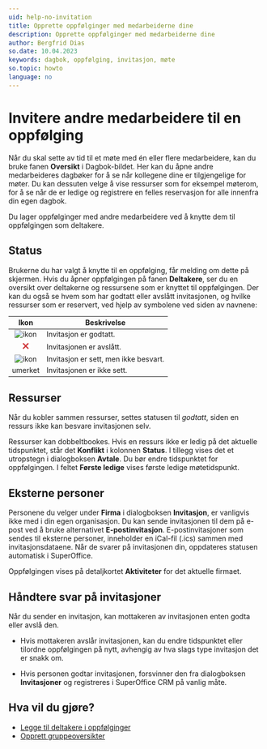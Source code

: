 ```yaml
---
uid: help-no-invitation
title: Opprette oppfølginger med medarbeiderne dine
description: Opprette oppfølginger med medarbeiderne dine
author: Bergfrid Dias
so.date: 10.04.2023
keywords: dagbok, oppfølging, invitasjon, møte
so.topic: howto
language: no
---
```


# Invitere andre medarbeidere til en oppfølging

Når du skal sette av tid til et møte med én eller flere medarbeidere, kan du bruke fanen **Oversikt** i Dagbok-bildet. Her kan du åpne andre medarbeideres dagbøker for å se når kollegene dine er tilgjengelige for møter. Du kan dessuten velge å vise ressurser som for eksempel møterom, for å se når de er ledige og registrere en felles reservasjon for alle innenfra din egen dagbok.

Du lager oppfølginger med andre medarbeidere ved å knytte dem til oppfølgingen som deltakere.

## <a id="status" />Status

Brukerne du har valgt å knytte til en oppfølging, får melding om dette på skjermen. Hvis du åpner oppfølgingen på fanen **Deltakere**, ser du en oversikt over deltakerne og ressursene som er knyttet til oppfølgingen. Der kan du også se hvem som har godtatt eller avslått invitasjonen, og hvilke ressurser som er reservert, ved hjelp av symbolene ved siden av navnene:

| Ikon | Beskrivelse |
|:-:|---|
| ![ikon][img1] | Invitasjon er godtatt. |
| ![ikon][img2] | Invitasjonen er avslått. |
| ![ikon][img3] | Invitasjon er sett, men ikke besvart. |
| umerket | Invitasjonen er ikke sett. |

## Ressurser

Når du kobler sammen ressurser, settes statusen til *godtatt*, siden en ressurs ikke kan besvare invitasjonen selv.

Ressurser kan dobbeltbookes. Hvis en ressurs ikke er ledig på det aktuelle tidspunktet, står det **Konflikt** i kolonnen **Status**. I tillegg vises det et utropstegn i dialogboksen **Avtale**. Du bør endre tidspunktet for oppfølgingen. I feltet **Første ledige** vises første ledige møtetidspunkt.

## Eksterne personer

Personene du velger under **Firma** i dialogboksen **Invitasjon**, er vanligvis ikke med i din egen organisasjon. Du kan sende invitasjonen til dem på e-post ved å bruke alternativet **E-postinvitasjon**. E-postinvitasjoner som sendes til eksterne personer, inneholder en iCal-fil (.ics) sammen med invitasjonsdataene. Når de svarer på invitasjonen din, oppdateres statusen automatisk i SuperOffice.

Oppfølgingen vises på detaljkortet **Aktiviteter** for det aktuelle firmaet.

## Håndtere svar på invitasjoner

Når du sender en invitasjon, kan mottakeren av invitasjonen enten godta eller avslå den.

* Hvis mottakeren avslår invitasjonen, kan du endre tidspunktet eller tilordne oppfølgingen på nytt, avhengig av hva slags type invitasjon det er snakk om.

* Hvis personen godtar invitasjonen, forsvinner den fra dialogboksen **Invitasjoner** og registreres i SuperOffice CRM på vanlig måte.

## Hva vil du gjøre?

* [Legge til deltakere i oppfølginger][2]
* [Opprett gruppeoversikter][1]

<!-- Referenced links -->
[1]: ../group-view.md
[2]: add-participant.md

<!-- Referenced images -->
[img1]: ../../../../../common/icons/check-black.png
[img2]: ../../../../../common/icons/reject-appointment-icon.png
[img3]: ../../../../../common/icons/assignment-seen.png
